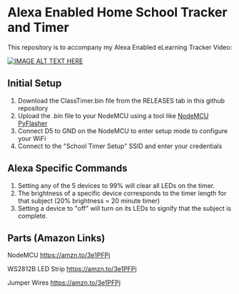 # Alexa Enabled Home School Tracker and Timer

This repository is to accompany my Alexa Enabled eLearning Tracker Video:

[![IMAGE ALT TEXT HERE](https://img.youtube.com/vi/ZWKHSF1f65w/0.jpg)](https://www.youtube.com/watch?v=ZWKHSF1f65w)


## Initial Setup

1. Download the ClassTimer.bin file from the RELEASES tab in this github repository
2. Upload the .bin file to your NodeMCU using a tool like [NodeMCU PyFlasher](https://github.com/marcelstoer/nodemcu-pyflasher/releases)
3. Connect D5 to GND on the NodeMCU to enter setup mode to configure your WiFi
4. Connect to the "School Timer Setup" SSID and enter your credentials

## Alexa Specific Commands

1. Setting any of the 5 devices to 99% will clear all LEDs on the timer.
2. The brightness of a specific device corresponds to the timer length for that subject (20% brightness = 20 minute timer)
3. Setting a device to "off" will turn on its LEDs to signify that the subject is complete.



## Parts (Amazon Links)

NodeMCU	                	https://amzn.to/3e1PFPj


WS2812B LED Strip	 	https://amzn.to/3e1PFPj


Jumper Wires		          https://amzn.to/3e1PFPj
